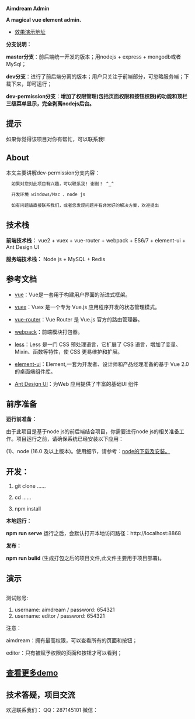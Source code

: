 <b>Aimdream Admin</b>

**A magical vue element admin.**

- [效果演示地址](http://permission.aimdream.com)

**分支说明：**

**master分支**：前后端统一开发的版本；用nodejs + express + mongodb或者MySql；

**dev分支**：进行了前后端分离的版本；用户只关注于前端部分，可忽略服务端；下载下来，即可运行；

**dev-permission分支**：<b color="#87DE75">增加了权限管理(包括页面权限和按钮权限)的功能和顶栏三级菜单显示，完全剥离nodejs后台。</b>

## 提示
<p style="display:flex;align-items:center;">
 如果你觉得该项目对你有帮忙，可以联系我!</p>

## About

本文主要讲解dev-permission分支内容：

```bash
  如果对您对此项目有兴趣，可以联系我! 谢谢！ ^_^
   
  开发环境 windows/Mac 、node js 
  
  如有问题请直接联系我们，或者您发现问题并有非常好的解决方案，欢迎提出
```

## 技术栈

**前端技术栈：** vue2 + vuex + vue-router + webpack + ES6/7 + element-ui + Ant Design UI

**服务端技术栈：** Node js + MySQL + Redis

## 参考文档

- [vue](https://vuejs.bootcss.com/v2/guide/)：Vue是一套用于构建用户界面的渐进式框架。

- [vuex](https://vuex.vuejs.org/zh/)：Vuex 是一个专为 Vue.js 应用程序开发的状态管理模式。
 
- [vue-router](https://router.vuejs.org/zh/)：Vue Router 是 Vue.js 官方的路由管理器。
 
- [webpack](https://webpack.js.org/concepts/)：前端模块打包器。
 
- [less](http://lesscss.cn/)：Less 是一门 CSS 预处理语言，它扩展了 CSS 语言，增加了变量、Mixin、函数等特性，使 CSS 更易维护和扩展。
 
- [element-ui](https://element.eleme.io/)：Element,一套为开发者、设计师和产品经理准备的基于 Vue 2.0 的桌面端组件库。
 
- [Ant Design UI](https://ant.design/index-cn)：为Web 应用提供了丰富的基础UI 组件


## 前序准备

**运行前准备：**

   由于此项目是基于node js的前后端结合项目，你需要进行node js的相关准备工作。项目运行之前，请确保系统已经安装以下应用：
   
   (1)、node (16.0 及以上版本)。使用细节，请参考：[node的下载及安装。](https://nodejs.org/en/download/)
        

## 开发：
1. git clone ……

1. cd ……
 
1. npm install

**本地运行：**

**npm run serve** 运行之后，会默认打开本地访问路径：http://localhost:8868

**发布：**

**npm run bulid** (生成打包之后的项目文件,此文件主要用于项目部署)。

## 演示
## 
测试账号:
1. username: aimdream / password: 654321
2. username: editor / password: 654321

注意：

aimdream：拥有最高权限，可以查看所有的页面和按钮；

editor：只有被赋予权限的页面和按钮才可以看到；


## [查看更多demo](http://permission.aimdream.com)



## 技术答疑，项目交流
欢迎联系我们：
QQ：287145101
微信：

